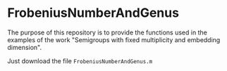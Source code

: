 # FrobeniusNumberAndGenus

The purpose of this repository is to provide the functions used 
in the examples of the work "Semigroups with fixed multiplicity and embedding dimension".

Just download the file ```FrobeniusNumberAndGenus.m```
